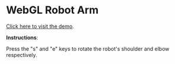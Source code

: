 # WebGL Robot Arm
[Click here to visit the demo](https://codedmitry.github.io/webgl-robot). 

**Instructions**:

Press the "s" and "e" keys to rotate the robot's shoulder and elbow respectively.
